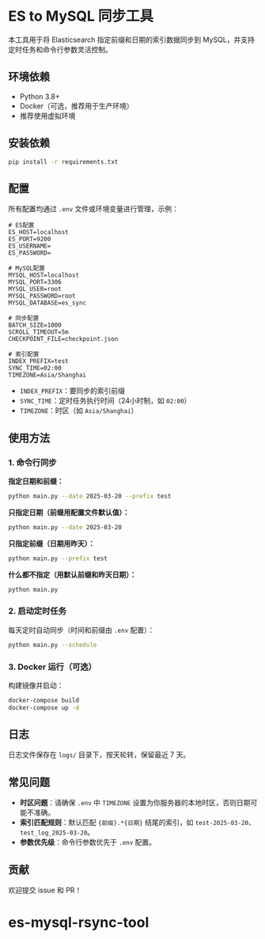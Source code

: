 # ES to MySQL 同步工具

本工具用于将 Elasticsearch 指定前缀和日期的索引数据同步到 MySQL，并支持定时任务和命令行参数灵活控制。

## 环境依赖

- Python 3.8+
- Docker（可选，推荐用于生产环境）
- 推荐使用虚拟环境

## 安装依赖

```bash
pip install -r requirements.txt
```

## 配置

所有配置均通过 `.env` 文件或环境变量进行管理，示例：

```env
# ES配置
ES_HOST=localhost
ES_PORT=9200
ES_USERNAME=
ES_PASSWORD=

# MySQL配置
MYSQL_HOST=localhost
MYSQL_PORT=3306
MYSQL_USER=root
MYSQL_PASSWORD=root
MYSQL_DATABASE=es_sync

# 同步配置
BATCH_SIZE=1000
SCROLL_TIMEOUT=5m
CHECKPOINT_FILE=checkpoint.json

# 索引配置
INDEX_PREFIX=test
SYNC_TIME=02:00
TIMEZONE=Asia/Shanghai
```

- `INDEX_PREFIX`：要同步的索引前缀
- `SYNC_TIME`：定时任务执行时间（24小时制，如 `02:00`）
- `TIMEZONE`：时区（如 `Asia/Shanghai`）

## 使用方法

### 1. 命令行同步

**指定日期和前缀：**
```bash
python main.py --date 2025-03-20 --prefix test
```

**只指定日期（前缀用配置文件默认值）：**
```bash
python main.py --date 2025-03-20
```

**只指定前缀（日期用昨天）：**
```bash
python main.py --prefix test
```

**什么都不指定（用默认前缀和昨天日期）：**
```bash
python main.py
```

### 2. 启动定时任务

每天定时自动同步（时间和前缀由 `.env` 配置）：

```bash
python main.py --schedule
```

### 3. Docker 运行（可选）

构建镜像并启动：

```bash
docker-compose build
docker-compose up -d
```

## 日志

日志文件保存在 `logs/` 目录下，按天轮转，保留最近 7 天。

## 常见问题

- **时区问题**：请确保 `.env` 中 `TIMEZONE` 设置为你服务器的本地时区，否则日期可能不准确。
- **索引匹配规则**：默认匹配 `{前缀}.*{日期}` 结尾的索引，如 `test-2025-03-20`、`test_log_2025-03-20`。
- **参数优先级**：命令行参数优先于 `.env` 配置。

## 贡献

欢迎提交 issue 和 PR！

# es-mysql-rsync-tool
